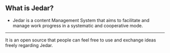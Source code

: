 ## What is Jedar?
- Jedar is a content Management System that aims to facilitate and manage work progress in a systematic and cooperative mode. 

---

It is an open source that people can feel free to use and exchange ideas freely regarding Jedar. 
